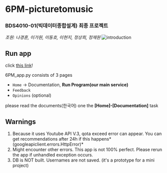# 6PM-picturetomusic
### BDS4010-01(빅데이터종합설계) 최종 프로젝트
*조원: 나경훈, 이가원, 이동호, 이현지, 정상희, 정재원*
![introduction](https://user-images.githubusercontent.com/80621384/145395976-60b3eb65-940d-4244-a95e-ddcf29f0c9e0.png)


## Run app
click [this link](https://share.streamlit.io/jjeong-sh/6pm-picturetomusic/main/6PM_app.py)!

6PM_app.py consists of 3 pages
- ```Home``` -> Documentation, **Run Program(our main service)**
- ```Feedback```
- ```Opinions``` (optional)

please read the documents(한국어) one the **[Home]-[Documentation]** task


## Warnings
1. Because it uses Youtube API V.3, qota exceed error can appear. You can get recommendations after 24h if this happens*(googleapiclient.errors.HttpError)*
2. Might encounter other errors. This app is not 100% perfect. Please rerun the app if unhandled exception occurs.
3. DB is NOT built. Usernames are not saved. (it's a prototype for a mini project)
